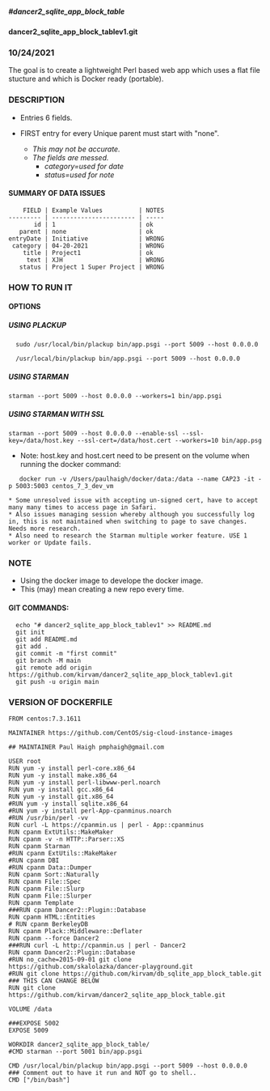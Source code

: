 #####  #dancer2_sqlite_app_block_table
#### dancer2_sqlite_app_block_tablev1.git

### 10/24/2021

The goal is to create a lightweight Perl based web app which uses a flat file stucture and which is Docker ready (portable).

### DESCRIPTION

* Entries 6 fields.
* FIRST entry for every Unique parent must start with "none". 

  * _This may not be accurate._  
  * _The fields are messed._  
    * _category=used for date_
    * _status=used for note_

#### SUMMARY OF DATA ISSUES
```
    FIELD | Example Values          | NOTES
--------- | ----------------------- | -----
       id | 1                       | ok
   parent | none                    | ok
entryDate | Initiative              | WRONG
 category | 04-20-2021              | WRONG
    title | Project1                | ok
     text | XJH                     | WRONG
   status | Project 1 Super Project | WRONG
```

### HOW TO RUN IT
 
#### OPTIONS

##### USING PLACKUP
```
  sudo /usr/local/bin/plackup bin/app.psgi --port 5009 --host 0.0.0.0

  /usr/local/bin/plackup bin/app.psgi --port 5009 --host 0.0.0.0
```

##### USING STARMAN
```
starman --port 5009 --host 0.0.0.0 --workers=1 bin/app.psgi
```

##### USING STARMAN WITH SSL
```
starman --port 5009 --host 0.0.0.0 --enable-ssl --ssl-key=/data/host.key --ssl-cert=/data/host.cert --workers=10 bin/app.psg
```
  * Note: host.key and host.cert need to be present on the volume when running the docker command:
```    
   docker run -v /Users/paulhaigh/docker/data:/data --name CAP23 -it -p 5003:5003 centos_7_3_dev_vm
```
    * Some unresolved issue with accepting un-signed cert, have to accept many many times to access page in Safari.
    * Also issues managing session whereby although you successfully log in, this is not maintained when switching to page to save changes.  Needs more research.
    * Also need to research the Starman multiple worker feature. USE 1 worker or Update fails.


### NOTE
* Using the docker image to develope the docker image.
* This (may) mean creating a new repo every time.

#### GIT COMMANDS:
```
  echo "# dancer2_sqlite_app_block_tablev1" >> README.md
  git init
  git add README.md
  git add .
  git commit -m "first commit"
  git branch -M main
  git remote add origin https://github.com/kirvam/dancer2_sqlite_app_block_tablev1.git
  git push -u origin main
```

### VERSION OF DOCKERFILE

```
FROM centos:7.3.1611

MAINTAINER https://github.com/CentOS/sig-cloud-instance-images

## MAINTAINER Paul Haigh pmphaigh@gmail.com

USER root
RUN yum -y install perl-core.x86_64
RUN yum -y install make.x86_64
RUN yum -y install perl-libwww-perl.noarch
RUN yum -y install gcc.x86_64
RUN yum -y install git.x86_64
#RUN yum -y install sqlite.x86_64
#RUN yum -y install perl-App-cpanminus.noarch
#RUN /usr/bin/perl -vv
RUN curl -L https://cpanmin.us | perl - App::cpanminus
RUN cpanm ExtUtils::MakeMaker
RUN cpanm -v -n HTTP::Parser::XS
RUN cpanm Starman
#RUN cpanm ExtUtils::MakeMaker
#RUN cpanm DBI
#RUN cpanm Data::Dumper
RUN cpanm Sort::Naturally
RUN cpanm File::Spec
RUN cpanm File::Slurp
RUN cpanm File::Slurper
RUN cpanm Template
###RUN cpanm Dancer2::Plugin::Database
RUN cpanm HTML::Entities
# RUN cpanm BerkeleyDB
RUN cpanm Plack::Middleware::Deflater
RUN cpanm --force Dancer2
###RUN curl -L http://cpanmin.us | perl - Dancer2
RUN cpanm Dancer2::Plugin::Database
#RUN no_cache=2015-09-01 git clone https://github.com/skalolazka/dancer-playground.git
#RUN git clone https://github.com/kirvam/db_sqlite_app_block_table.git
### THIS CAN CHANGE BELOW
RUN git clone https://github.com/kirvam/dancer2_sqlite_app_block_table.git

VOLUME /data

###EXPOSE 5002
EXPOSE 5009

WORKDIR dancer2_sqlite_app_block_table/
#CMD starman --port 5001 bin/app.psgi

CMD /usr/local/bin/plackup bin/app.psgi --port 5009 --host 0.0.0.0
### Comment out to have it run and NOT go to shell..
CMD ["/bin/bash"]
```

